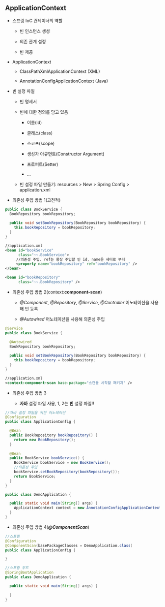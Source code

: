 ## ApplicationContext

- 스프링 IoC 컨테이너의 역할

  - 빈 인스턴스 생성
  
  - 의존 관계 설정
  
  - 빈 제공
  
- ApplicationContext

  - ClassPathXmlApplicationContext (XML)
  
  - AnnotationConfigApplicationContext (Java)
  
- 빈 설정 파일

  - 빈 명세서
  
  - 빈에 대한 정의를 담고 있음
  
    - 이름(id)
    
    - 클래스(class)
    
    - 스코프(scope)
    
    - 생성자 아규먼트(Constructor Argument)
    
    - 프로퍼트(Setter)
    
    - ...
    
  - 빈 설정 파일 만들기: resources > New > Spring Config > application.xml
  
- 의존성 주입 방법 1(고전적)
    
```java
public class BookService {
  BookRepository bookRepository;
  
  public void setBookRepository(BookRepository bookRepository) {
    this.bookRepository = bookRepository;
  }
}
```

```xml
//application.xml
<bean id="bookService"
      class="~~.BookService">
     //의존성 주입. ref는 항상 주입할 빈 id, name은 세터로 부터
     <property name="bookRepository" ref="bookRepository" />
</bean>

<bean id="bookRepository"
      class="~~.BookRepository" />
```

- 의존성 주입 방법 2(context:**component-scan**)

  - *@Component*, *@Repository*, *@Service*, *@Controller* 어노테이션을 사용해 빈 등록
  
  - *@Autowired* 어노테이션을 사용해 의존성 주입
  
```java
@Service
public class BookService {

  @Autowired
  BookRepository bookRepository;
  
  public void setBookRepository(BookRepository bookRepository) {
    this.bookRepository = bookRepository;
  }
}
```
  
```xml
//application.xml
<context:component-scan base-package="스캔을 시작할 패키지" />
```

- 의존성 주입 방법 3

  - **자바** 설정 파일 사용, 1, 2는 **빈** 설정 파일!!
  
```java
//자바 설정 파일을 위한 어노테이션
@Configuration
public class ApplicationConfig {

  @Bean
  public BookRepository bookRepository() {
    return new BookRepository();
  }
  
  @Bean
  public BookService bookService() {
    BookService bookService = new BookService();
    //의존성 주입
    bookService.setBookRepository(bookRepository());
    return BookService;
  }
}
```

```java
public class DemoApplication {

  public static void main(String[] args) {
    ApplicationContext context = new AnnotationConfigApplicationContext(ApplicationConfig);
  }
}
```

- 의존성 주입 방법 4(***@ComponentScan***)

```java
//스프링
@Configuration
@ComponentScan(basePackageClasses = DemoApplication.class)
public class ApplicationConfig {

}
```

```java
//스프링 부트
@SpringBootApplication
public class DemoApplication {

  public static void main(String[] args) {
    
  }
}
```
